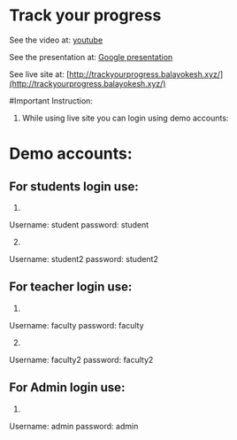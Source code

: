 # Track your progress

See the video at: [youtube](https://youtu.be/nlK0HnS-3jw) 

See the presentation at: [Google presentation](https://docs.google.com/presentation/d/1fO-UG8soYwU_yUKuIpMCySQj5iC-unKv8XZVAmigUgs/edit?usp=sharing)

See live site at: [http://trackyourprogress.balayokesh.xyz/](http://trackyourprogress.balayokesh.xyz/)

#Important Instruction:  
1. While using live site you can login using demo accounts:

# Demo accounts:

## For students login use:
1. 
Username: student
password: student

2. 
Username: student2
password: student2

## For teacher login use:
1. 
Username: faculty
password: faculty

2. 
Username: faculty2
password: faculty2

## For Admin login use:
1. 
Username: admin
password: admin